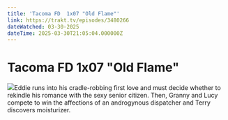 ```yaml
---
title: 'Tacoma FD  1x07 "Old Flame"' 
link: https://trakt.tv/episodes/3480266
dateWatched: 03-30-2025
dateTime: 2025-03-30T21:05:04.000000Z
---
```

# Tacoma FD  1x07 "Old Flame"

![](https://walter-r2.trakt.tv/images/episodes/003/480/266/screenshots/thumb/5bdaf8561b.jpg)Eddie runs into his cradle-robbing first love and must decide whether to rekindle his romance with the sexy senior citizen. Then, Granny and Lucy compete to win the affections of an androgynous dispatcher and Terry discovers moisturizer.